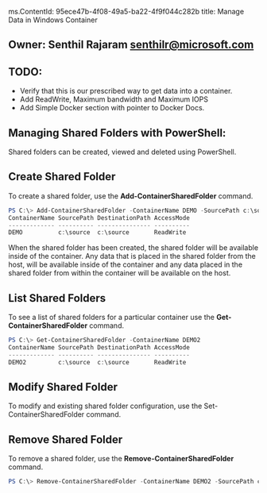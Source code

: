 ms.ContentId: 95ece47b-4f08-49a5-ba22-4f9f044c282b
title: Manage Data in Windows Container

## Owner: Senthil Rajaram <senthilr@microsoft.com>

## TODO:
* Verify that this is our prescribed way to get data into a container.
* Add ReadWrite, Maximum bandwidth and Maximum IOPS
* Add Simple Docker section with pointer to Docker Docs.

## Managing Shared Folders with PowerShell:

Shared folders can be created, viewed and deleted using PowerShell.

## Create Shared Folder

To create a shared folder, use the **Add-ContainerSharedFolder** command.

```powershell
PS C:\> Add-ContainerSharedFolder -ContainerName DEMO -SourcePath c:\source -DestinationPath c:\source
ContainerName SourcePath DestinationPath AccessMode
------------- ---------- --------------- ----------
DEMO          c:\source  c:\source       ReadWrite
```

When the shared folder has been created, the shared folder will be available inside of the container. Any data that is placed in the shared folder from the host, will be available inside of the container and any data placed in the shared folder from within the container will be available on the host.

## List Shared Folders

To see a list of shared folders for a particular container use the **Get-ContainerSharedFolder** command.

```powershell
PS C:\> Get-ContainerSharedFolder -ContainerName DEMO2
ContainerName SourcePath DestinationPath AccessMode
------------- ---------- --------------- ----------
DEMO2         c:\source  c:\source       ReadWrite
```

## Modify Shared Folder

To modify and existing shared folder configuration, use the Set-ContainerSharedFolder command.

## Remove Shared Folder

To remove a shared folder, use the **Remove-ContainerSharedFolder** command.

```powershell
PS C:\> Remove-ContainerSharedFolder -ContainerName DEMO2 -SourcePath c:\source -DestinationPath c:\source
```
